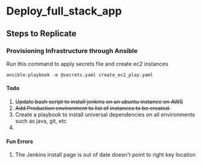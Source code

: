# Deploy_full_stack_app

## Steps to Replicate 

### Provisioning Infrastructure through Ansible

Run this command to apply secrets file and create ec2 instances
```
ansible-playbook -e @secrets.yaml create_ec2_play.yaml
```


#### Todo 

1. ~~Update bash script to install jenkins on an ubuntu instance on AWS~~
2. ~~Add Production environment to list of instances to be created.~~
3. Create a playbook to install universal dependencies on all environments such as java, git, etc
4. 


#### Fun Errors
 
1. The Jenkins install page is out of date doesn't point to right key location